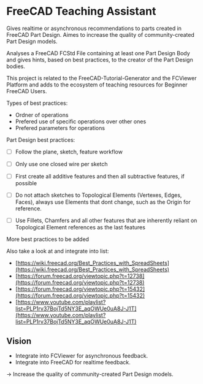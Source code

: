 # FreeCAD Teaching Assistant
Gives realtime or asynchronous recommendations to parts created in FreeCAD Part Design. Aimes to increase the quality of community-created Part Design models.

Analyses a FreeCAD FCStd File containing at least one Part Design Body and gives hints, based on best practices, to the creator of the Part Design bodies.

This project is related to the FreeCAD-Tutorial-Generator and the FCViewer Platform and adds to the ecosystem of teaching resources for Beginner FreeCAD Users.


Types of best practices:
- Ordner of operations
- Prefered use of specific operations over other ones
- Prefered parameters for operations


Part Design best practices:
- [ ] Follow the plane, sketch, feature workflow
- [ ] Only use one closed wire per sketch
- [ ] First create all additive features and then all subtractive features, if possible
- [ ] Do not attach sketches to Topological Elements (Vertexes, Edges, Faces), always use Elements that dont change, such as the Origin for reference.
- [ ] Use Fillets, Chamfers and all other features that are inherently reliant on Topological Element references as the last features


More best practices to be added


Also take a look at and integrate into list: 
- [https://wiki.freecad.org/Best_Practices_with_SpreadSheets](https://wiki.freecad.org/Best_Practices_with_SpreadSheets)
- [https://forum.freecad.org/viewtopic.php?t=12738](https://forum.freecad.org/viewtopic.php?t=12738)
- [https://forum.freecad.org/viewtopic.php?t=15432](https://forum.freecad.org/viewtopic.php?t=15432)
- [https://www.youtube.com/playlist?list=PLP1rv37BojTd5NY3E_aqOWUe0uA8J-J1T](https://www.youtube.com/playlist?list=PLP1rv37BojTd5NY3E_aqOWUe0uA8J-J1T)

## Vision
- Integrate into FCViewer for asynchronous feedback.
- Integrate into FreeCAD for realtime feedback.

-> Increase the quality of community-created Part Design models.
